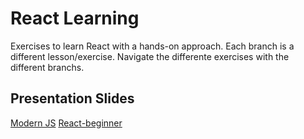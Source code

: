 # React Learning

Exercises to learn React with a hands-on approach.
Each branch is a different lesson/exercise.
Navigate the differente exercises with the different branchs.

## Presentation Slides

[Modern JS](https://slides.com/rubenmateus/modern-js)
[React-beginner](https://slides.com/rubenmateus/react-beginner/live)
